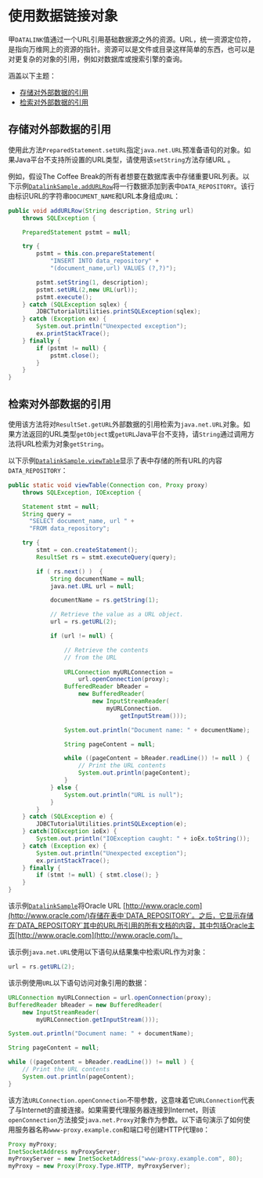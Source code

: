 # 使用数据链接对象

甲`DATALINK`值通过一个URL引用基础数据源之外的资源。URL，统一资源定位符，是指向万维网上的资源的指针。资源可以是文件或目录这样简单的东西，也可以是对更复杂的对象的引用，例如对数据库或搜索引擎的查询。

涵盖以下主题：

- [存储对外部数据的引用](https://docs.oracle.com/javase/tutorial/jdbc/basics/sqldatalink.html#storing_datalink)
- [检索对外部数据的引用](https://docs.oracle.com/javase/tutorial/jdbc/basics/sqldatalink.html#retrieving_datalink)

## 存储对外部数据的引用

使用此方法`PreparedStatement.setURL`指定`java.net.URL`预准备语句的对象。如果Java平台不支持所设置的URL类型，请使用该`setString`方法存储URL 。

例如，假设The Coffee Break的所有者想要在数据库表中存储重要URL列表。以下示例[`DatalinkSample.addURLRow`](https://docs.oracle.com/javase/tutorial/jdbc/basics/gettingstarted.html)将一行数据添加到表中`DATA_REPOSITORY`。该行由标识URL的字符串`DOCUMENT_NAME`和URL本身组成`URL`：

```java
public void addURLRow(String description, String url)
    throws SQLException {

    PreparedStatement pstmt = null;

    try {
        pstmt = this.con.prepareStatement(
            "INSERT INTO data_repository" +
            "(document_name,url) VALUES (?,?)");

        pstmt.setString(1, description);
        pstmt.setURL(2,new URL(url));
        pstmt.execute();
    } catch (SQLException sqlex) {
        JDBCTutorialUtilities.printSQLException(sqlex);
    } catch (Exception ex) {
        System.out.println("Unexpected exception");
        ex.printStackTrace();
    } finally {
        if (pstmt != null) {
            pstmt.close();
        }
    }
}
```

## 检索对外部数据的引用

使用该方法将对`ResultSet.getURL`外部数据的引用检索为`java.net.URL`对象。如果方法返回的URL类型`getObject`或`getURL`Java平台不支持，请`String`通过调用方法将URL检索为对象`getString`。

以下示例[`DatalinkSample.viewTable`](https://docs.oracle.com/javase/tutorial/jdbc/basics/gettingstarted.html)显示了表中存储的所有URL的内容`DATA_REPOSITORY`：

```java
public static void viewTable(Connection con, Proxy proxy)
    throws SQLException, IOException {

    Statement stmt = null;
    String query =
      "SELECT document_name, url " +
      "FROM data_repository";

    try {
        stmt = con.createStatement();
        ResultSet rs = stmt.executeQuery(query);

        if ( rs.next() )  {
            String documentName = null;
            java.net.URL url = null;

            documentName = rs.getString(1);

            // Retrieve the value as a URL object.
            url = rs.getURL(2);

            if (url != null) {

                // Retrieve the contents
                // from the URL
          
                URLConnection myURLConnection =
                    url.openConnection(proxy);
                BufferedReader bReader =
                    new BufferedReader(
                        new InputStreamReader(
                            myURLConnection.
                                getInputStream()));

                System.out.println("Document name: " + documentName);

                String pageContent = null;

                while ((pageContent = bReader.readLine()) != null ) {
                    // Print the URL contents
                    System.out.println(pageContent);
                }
            } else {
                System.out.println("URL is null");
            }
        }
    } catch (SQLException e) {
        JDBCTutorialUtilities.printSQLException(e);
    } catch(IOException ioEx) {
        System.out.println("IOException caught: " + ioEx.toString());
    } catch (Exception ex) {
        System.out.println("Unexpected exception");
        ex.printStackTrace();
    } finally {
        if (stmt != null) { stmt.close(); }
    }
}
```

该示例[`DatalinkSample`](https://docs.oracle.com/javase/tutorial/jdbc/basics/gettingstarted.html)将Oracle URL [http://www.oracle.com](http://www.oracle.com/)存储在表中`DATA_REPOSITORY`。之后，它显示存储在`DATA_REPOSITORY`其中的URL所引用的所有文档的内容，其中包括Oracle主页[http://www.oracle.com](http://www.oracle.com/)。

该示例`java.net.URL`使用以下语句从结果集中检索URL作为对象：

```java
url = rs.getURL(2);
```

该示例使用`URL`以下语句访问对象引用的数据：

```java
URLConnection myURLConnection = url.openConnection(proxy);
BufferedReader bReader = new BufferedReader(
    new InputStreamReader(
        myURLConnection.getInputStream()));

System.out.println("Document name: " + documentName);

String pageContent = null;

while ((pageContent = bReader.readLine()) != null ) {
    // Print the URL contents
    System.out.println(pageContent);
}
```

该方法`URLConnection.openConnection`不带参数，这意味着它`URLConnection`代表了与Internet的直接连接。如果需要代理服务器连接到Internet，则该`openConnection`方法接受`java.net.Proxy`对象作为参数。以下语句演示了如何使用服务器名称`www-proxy.example.com`和端口号创建HTTP代理`80`：

```java
Proxy myProxy;
InetSocketAddress myProxyServer;
myProxyServer = new InetSocketAddress("www-proxy.example.com", 80);
myProxy = new Proxy(Proxy.Type.HTTP, myProxyServer);
```

